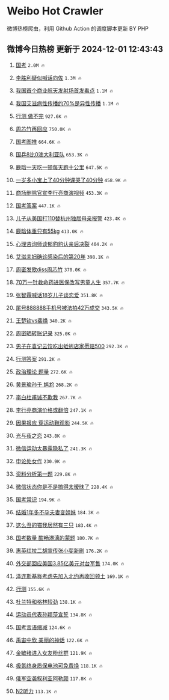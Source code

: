 # Weibo Hot Crawler 



微博热榜爬虫，利用 Github Action 的调度脚本更新 BY PHP 


## 微博今日热榜 更新于 2024-12-01 12:43:43 
1. [国考](https://s.weibo.com/weibo?q=%E5%9B%BD%E8%80%83&t=31&band_rank=1&Refer=top) `2.0M 🔥` 

1. [李胜利疑似喊话向佐](https://s.weibo.com/weibo?q=%23%E6%9D%8E%E8%83%9C%E5%88%A9%E7%96%91%E4%BC%BC%E5%96%8A%E8%AF%9D%E5%90%91%E4%BD%90%23&t=31&band_rank=2&Refer=top) `1.3M 🔥` 

1. [我国首个商业航天发射场首发看点](https://s.weibo.com/weibo?q=%23%E6%88%91%E5%9B%BD%E9%A6%96%E4%B8%AA%E5%95%86%E4%B8%9A%E8%88%AA%E5%A4%A9%E5%8F%91%E5%B0%84%E5%9C%BA%E9%A6%96%E5%8F%91%E7%9C%8B%E7%82%B9%23&t=31&band_rank=3&Refer=top) `1.1M 🔥` 

1. [我国艾滋病性传播约70%是异性传播](https://s.weibo.com/weibo?q=%23%E6%88%91%E5%9B%BD%E8%89%BE%E6%BB%8B%E7%97%85%E6%80%A7%E4%BC%A0%E6%92%AD%E7%BA%A670%25%E6%98%AF%E5%BC%82%E6%80%A7%E4%BC%A0%E6%92%AD%23&t=31&band_rank=4&Refer=top) `1.1M 🔥` 

1. [行测 做不完](https://s.weibo.com/weibo?q=%E8%A1%8C%E6%B5%8B%20%E5%81%9A%E4%B8%8D%E5%AE%8C&t=31&band_rank=5&Refer=top) `927.6K 🔥` 

1. [周芯竹再回应](https://s.weibo.com/weibo?q=%23%E5%91%A8%E8%8A%AF%E7%AB%B9%E5%86%8D%E5%9B%9E%E5%BA%94%23&t=31&band_rank=6&Refer=top) `750.0K 🔥` 

1. [国考图推](https://s.weibo.com/weibo?q=%E5%9B%BD%E8%80%83%E5%9B%BE%E6%8E%A8&t=31&band_rank=7&Refer=top) `664.6K 🔥` 

1. [国乒8比0澳大利亚队](https://s.weibo.com/weibo?q=%23%E5%9B%BD%E4%B9%928%E6%AF%940%E6%BE%B3%E5%A4%A7%E5%88%A9%E4%BA%9A%E9%98%9F%23&t=31&band_rank=8&Refer=top) `653.3K 🔥` 

1. [鹿晗一天吃一顿每天跑十公里](https://s.weibo.com/weibo?q=%23%E9%B9%BF%E6%99%97%E4%B8%80%E5%A4%A9%E5%90%83%E4%B8%80%E9%A1%BF%E6%AF%8F%E5%A4%A9%E8%B7%91%E5%8D%81%E5%85%AC%E9%87%8C%23&t=31&band_rank=9&Refer=top) `647.5K 🔥` 

1. [一岁多小宝上了40分钟课哭了40分钟](https://s.weibo.com/weibo?q=%23%E4%B8%80%E5%B2%81%E5%A4%9A%E5%B0%8F%E5%AE%9D%E4%B8%8A%E4%BA%8640%E5%88%86%E9%92%9F%E8%AF%BE%E5%93%AD%E4%BA%8640%E5%88%86%E9%92%9F%23&t=31&band_rank=10&Refer=top) `458.9K 🔥` 

1. [商场删除官宣李行亮商演视频](https://s.weibo.com/weibo?q=%23%E5%95%86%E5%9C%BA%E5%88%A0%E9%99%A4%E5%AE%98%E5%AE%A3%E6%9D%8E%E8%A1%8C%E4%BA%AE%E5%95%86%E6%BC%94%E8%A7%86%E9%A2%91%23&t=31&band_rank=11&Refer=top) `453.3K 🔥` 

1. [国考答案](https://s.weibo.com/weibo?q=%E5%9B%BD%E8%80%83%E7%AD%94%E6%A1%88&t=31&band_rank=12&Refer=top) `447.1K 🔥` 

1. [儿子从美国打110替杭州独居母亲报警](https://s.weibo.com/weibo?q=%23%E5%84%BF%E5%AD%90%E4%BB%8E%E7%BE%8E%E5%9B%BD%E6%89%93110%E6%9B%BF%E6%9D%AD%E5%B7%9E%E7%8B%AC%E5%B1%85%E6%AF%8D%E4%BA%B2%E6%8A%A5%E8%AD%A6%23&t=31&band_rank=13&Refer=top) `423.4K 🔥` 

1. [鹿晗体重只有55kg](https://s.weibo.com/weibo?q=%23%E9%B9%BF%E6%99%97%E4%BD%93%E9%87%8D%E5%8F%AA%E6%9C%8955kg%23&t=31&band_rank=14&Refer=top) `413.0K 🔥` 

1. [心理咨询师谈郁豹豹认亲后决裂](https://s.weibo.com/weibo?q=%23%E5%BF%83%E7%90%86%E5%92%A8%E8%AF%A2%E5%B8%88%E8%B0%88%E9%83%81%E8%B1%B9%E8%B1%B9%E8%AE%A4%E4%BA%B2%E5%90%8E%E5%86%B3%E8%A3%82%23&t=31&band_rank=15&Refer=top) `404.2K 🔥` 

1. [艾滋夫妇确诊感染后的第20年](https://s.weibo.com/weibo?q=%23%E8%89%BE%E6%BB%8B%E5%A4%AB%E5%A6%87%E7%A1%AE%E8%AF%8A%E6%84%9F%E6%9F%93%E5%90%8E%E7%9A%84%E7%AC%AC20%E5%B9%B4%23&t=31&band_rank=16&Refer=top) `398.1K 🔥` 

1. [周密发歌diss周芯竹](https://s.weibo.com/weibo?q=%E5%91%A8%E5%AF%86%E5%8F%91%E6%AD%8Cdiss%E5%91%A8%E8%8A%AF%E7%AB%B9&t=31&band_rank=17&Refer=top) `370.0K 🔥` 

1. [70万一针救命药进医保改写男童人生](https://s.weibo.com/weibo?q=%2370%E4%B8%87%E4%B8%80%E9%92%88%E6%95%91%E5%91%BD%E8%8D%AF%E8%BF%9B%E5%8C%BB%E4%BF%9D%E6%94%B9%E5%86%99%E7%94%B7%E7%AB%A5%E4%BA%BA%E7%94%9F%23&t=31&band_rank=18&Refer=top) `357.7K 🔥` 

1. [张智霖喊话18岁儿子谈恋爱](https://s.weibo.com/weibo?q=%23%E5%BC%A0%E6%99%BA%E9%9C%96%E5%96%8A%E8%AF%9D18%E5%B2%81%E5%84%BF%E5%AD%90%E8%B0%88%E6%81%8B%E7%88%B1%23&t=31&band_rank=19&Refer=top) `351.8K 🔥` 

1. [尾号888888手机号被法拍42万成交](https://s.weibo.com/weibo?q=%23%E5%B0%BE%E5%8F%B7888888%E6%89%8B%E6%9C%BA%E5%8F%B7%E8%A2%AB%E6%B3%95%E6%8B%8D42%E4%B8%87%E6%88%90%E4%BA%A4%23&t=31&band_rank=20&Refer=top) `343.5K 🔥` 

1. [王楚钦vs裴焕](https://s.weibo.com/weibo?q=%23%E7%8E%8B%E6%A5%9A%E9%92%A6vs%E8%A3%B4%E7%84%95%23&t=31&band_rank=21&Refer=top) `340.2K 🔥` 

1. [周密晒转账记录](https://s.weibo.com/weibo?q=%23%E5%91%A8%E5%AF%86%E6%99%92%E8%BD%AC%E8%B4%A6%E8%AE%B0%E5%BD%95%23&t=31&band_rank=22&Refer=top) `325.0K 🔥` 

1. [男子在袁记云饺吃出蚯蚓店家愿赔500](https://s.weibo.com/weibo?q=%23%E7%94%B7%E5%AD%90%E5%9C%A8%E8%A2%81%E8%AE%B0%E4%BA%91%E9%A5%BA%E5%90%83%E5%87%BA%E8%9A%AF%E8%9A%93%E5%BA%97%E5%AE%B6%E6%84%BF%E8%B5%94500%23&t=31&band_rank=23&Refer=top) `292.3K 🔥` 

1. [行测答案](https://s.weibo.com/weibo?q=%E8%A1%8C%E6%B5%8B%E7%AD%94%E6%A1%88&t=31&band_rank=24&Refer=top) `291.2K 🔥` 

1. [政治理论 题量](https://s.weibo.com/weibo?q=%E6%94%BF%E6%B2%BB%E7%90%86%E8%AE%BA%20%E9%A2%98%E9%87%8F&t=31&band_rank=25&Refer=top) `272.6K 🔥` 

1. [黄景瑜孙千 尴尬](https://s.weibo.com/weibo?q=%E9%BB%84%E6%99%AF%E7%91%9C%E5%AD%99%E5%8D%83%20%E5%B0%B4%E5%B0%AC&t=31&band_rank=26&Refer=top) `268.2K 🔥` 

1. [李白杜甫诚不欺我](https://s.weibo.com/weibo?q=%23%E6%9D%8E%E7%99%BD%E6%9D%9C%E7%94%AB%E8%AF%9A%E4%B8%8D%E6%AC%BA%E6%88%91%23&t=31&band_rank=27&Refer=top) `267.7K 🔥` 

1. [李行亮商演价格或翻倍](https://s.weibo.com/weibo?q=%23%E6%9D%8E%E8%A1%8C%E4%BA%AE%E5%95%86%E6%BC%94%E4%BB%B7%E6%A0%BC%E6%88%96%E7%BF%BB%E5%80%8D%23&t=31&band_rank=28&Refer=top) `247.1K 🔥` 

1. [因果报应 穿运动鞋观影](https://s.weibo.com/weibo?q=%E5%9B%A0%E6%9E%9C%E6%8A%A5%E5%BA%94%20%E7%A9%BF%E8%BF%90%E5%8A%A8%E9%9E%8B%E8%A7%82%E5%BD%B1&t=31&band_rank=29&Refer=top) `244.5K 🔥` 

1. [光与夜之恋](https://s.weibo.com/weibo?q=%E5%85%89%E4%B8%8E%E5%A4%9C%E4%B9%8B%E6%81%8B&t=31&band_rank=30&Refer=top) `243.8K 🔥` 

1. [微信运动太暴露隐私了](https://s.weibo.com/weibo?q=%23%E5%BE%AE%E4%BF%A1%E8%BF%90%E5%8A%A8%E5%A4%AA%E6%9A%B4%E9%9C%B2%E9%9A%90%E7%A7%81%E4%BA%86%23&t=31&band_rank=31&Refer=top) `241.3K 🔥` 

1. [申论处女作](https://s.weibo.com/weibo?q=%E7%94%B3%E8%AE%BA%E5%A4%84%E5%A5%B3%E4%BD%9C&t=31&band_rank=32&Refer=top) `230.9K 🔥` 

1. [资料分析第一题](https://s.weibo.com/weibo?q=%E8%B5%84%E6%96%99%E5%88%86%E6%9E%90%E7%AC%AC%E4%B8%80%E9%A2%98&t=31&band_rank=33&Refer=top) `229.8K 🔥` 

1. [微信状态你是不是搞得太暧昧了](https://s.weibo.com/weibo?q=%23%E5%BE%AE%E4%BF%A1%E7%8A%B6%E6%80%81%E4%BD%A0%E6%98%AF%E4%B8%8D%E6%98%AF%E6%90%9E%E5%BE%97%E5%A4%AA%E6%9A%A7%E6%98%A7%E4%BA%86%23&t=31&band_rank=34&Refer=top) `228.4K 🔥` 

1. [国考常识](https://s.weibo.com/weibo?q=%E5%9B%BD%E8%80%83%E5%B8%B8%E8%AF%86&t=31&band_rank=35&Refer=top) `194.9K 🔥` 

1. [结婚1年多不孕夫妻变姐妹](https://s.weibo.com/weibo?q=%23%E7%BB%93%E5%A9%9A1%E5%B9%B4%E5%A4%9A%E4%B8%8D%E5%AD%95%E5%A4%AB%E5%A6%BB%E5%8F%98%E5%A7%90%E5%A6%B9%23&t=31&band_rank=36&Refer=top) `184.3K 🔥` 

1. [这么丑的猫我居然有三只](https://s.weibo.com/weibo?q=%23%E8%BF%99%E4%B9%88%E4%B8%91%E7%9A%84%E7%8C%AB%E6%88%91%E5%B1%85%E7%84%B6%E6%9C%89%E4%B8%89%E5%8F%AA%23&t=31&band_rank=37&Refer=top) `183.4K 🔥` 

1. [国考数量 酣畅淋漓的蒙题](https://s.weibo.com/weibo?q=%E5%9B%BD%E8%80%83%E6%95%B0%E9%87%8F%20%E9%85%A3%E7%95%85%E6%B7%8B%E6%BC%93%E7%9A%84%E8%92%99%E9%A2%98&t=31&band_rank=38&Refer=top) `180.7K 🔥` 

1. [惠英红拉二胡宣传张小斐新剧](https://s.weibo.com/weibo?q=%E6%83%A0%E8%8B%B1%E7%BA%A2%E6%8B%89%E4%BA%8C%E8%83%A1%E5%AE%A3%E4%BC%A0%E5%BC%A0%E5%B0%8F%E6%96%90%E6%96%B0%E5%89%A7&t=31&band_rank=39&Refer=top) `176.2K 🔥` 

1. [外交部回应美国3.85亿美元对台军售](https://s.weibo.com/weibo?q=%23%E5%A4%96%E4%BA%A4%E9%83%A8%E5%9B%9E%E5%BA%94%E7%BE%8E%E5%9B%BD3.85%E4%BA%BF%E7%BE%8E%E5%85%83%E5%AF%B9%E5%8F%B0%E5%86%9B%E5%94%AE%23&t=31&band_rank=40&Refer=top) `174.0K 🔥` 

1. [泽连斯基称考虑先加入北约再收回领土](https://s.weibo.com/weibo?q=%23%E6%B3%BD%E8%BF%9E%E6%96%AF%E5%9F%BA%E7%A7%B0%E8%80%83%E8%99%91%E5%85%88%E5%8A%A0%E5%85%A5%E5%8C%97%E7%BA%A6%E5%86%8D%E6%94%B6%E5%9B%9E%E9%A2%86%E5%9C%9F%23&t=31&band_rank=41&Refer=top) `169.1K 🔥` 

1. [行测](https://s.weibo.com/weibo?q=%E8%A1%8C%E6%B5%8B&t=31&band_rank=42&Refer=top) `155.6K 🔥` 

1. [杜兰特和格林较劲](https://s.weibo.com/weibo?q=%23%E6%9D%9C%E5%85%B0%E7%89%B9%E5%92%8C%E6%A0%BC%E6%9E%97%E8%BE%83%E5%8A%B2%23&t=31&band_rank=43&Refer=top) `138.1K 🔥` 

1. [运动员代表孙颖莎宣誓](https://s.weibo.com/weibo?q=%23%E8%BF%90%E5%8A%A8%E5%91%98%E4%BB%A3%E8%A1%A8%E5%AD%99%E9%A2%96%E8%8E%8E%E5%AE%A3%E8%AA%93%23&t=31&band_rank=44&Refer=top) `134.8K 🔥` 

1. [国考言语缩减](https://s.weibo.com/weibo?q=%E5%9B%BD%E8%80%83%E8%A8%80%E8%AF%AD%E7%BC%A9%E5%87%8F&t=31&band_rank=45&Refer=top) `124.6K 🔥` 

1. [禹宙中欣 美丽的神话](https://s.weibo.com/weibo?q=%E7%A6%B9%E5%AE%99%E4%B8%AD%E6%AC%A3%20%E7%BE%8E%E4%B8%BD%E7%9A%84%E7%A5%9E%E8%AF%9D&t=31&band_rank=46&Refer=top) `122.6K 🔥` 

1. [金敏绪进入女友粉丝群](https://s.weibo.com/weibo?q=%23%E9%87%91%E6%95%8F%E7%BB%AA%E8%BF%9B%E5%85%A5%E5%A5%B3%E5%8F%8B%E7%B2%89%E4%B8%9D%E7%BE%A4%23&t=31&band_rank=47&Refer=top) `121.9K 🔥` 

1. [极氪终身质保电池可免费换](https://s.weibo.com/weibo?q=%23%E6%9E%81%E6%B0%AA%E7%BB%88%E8%BA%AB%E8%B4%A8%E4%BF%9D%E7%94%B5%E6%B1%A0%E5%8F%AF%E5%85%8D%E8%B4%B9%E6%8D%A2%23&t=31&band_rank=48&Refer=top) `118.1K 🔥` 

1. [俄军空袭叙利亚阿勒颇](https://s.weibo.com/weibo?q=%23%E4%BF%84%E5%86%9B%E7%A9%BA%E8%A2%AD%E5%8F%99%E5%88%A9%E4%BA%9A%E9%98%BF%E5%8B%92%E9%A2%87%23&t=31&band_rank=49&Refer=top) `117.8K 🔥` 

1. [N2听力](https://s.weibo.com/weibo?q=N2%E5%90%AC%E5%8A%9B&t=31&band_rank=50&Refer=top) `113.1K 🔥` 

